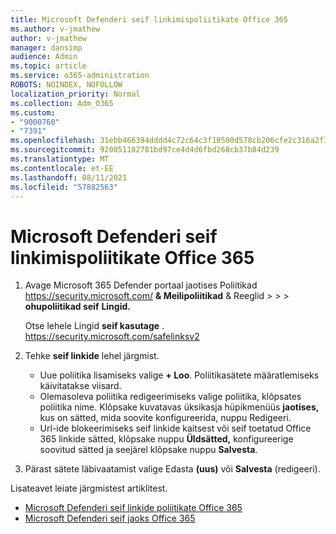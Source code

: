 ```yaml
---
title: Microsoft Defenderi seif linkimispoliitikate Office 365
ms.author: v-jmathew
author: v-jmathew
manager: dansimp
audience: Admin
ms.topic: article
ms.service: o365-administration
ROBOTS: NOINDEX, NOFOLLOW
localization_priority: Normal
ms.collection: Adm_O365
ms.custom:
- "9000760"
- "7391"
ms.openlocfilehash: 31ebb466394dddd4c72c64c3f10500d578cb206cfe2c316a2f12d9a34bff130d
ms.sourcegitcommit: 920051182781bd97ce4d4d6fbd268cb37b84d239
ms.translationtype: MT
ms.contentlocale: et-EE
ms.lasthandoff: 08/11/2021
ms.locfileid: "57882563"
---
```

# <a name="set-up-safe-link-policies-in-microsoft-defender-for-office-365"></a>Microsoft Defenderi seif linkimispoliitikate Office 365

1. Avage Microsoft 365 Defender portaal jaotises Poliitikad <https://security.microsoft.com/> **& Meilipoliitikad** & Reeglid \>  \>  \> **ohupoliitikad seif** **Lingid.**

   Otse lehele Lingid **seif kasutage** . <https://security.microsoft.com/safelinksv2>

2. Tehke **seif linkide** lehel järgmist.
   - Uue poliitika lisamiseks valige **+ Loo**. Poliitikasätete määratlemiseks käivitatakse viisard.
   - Olemasoleva poliitika redigeerimiseks valige poliitika, klõpsates poliitika nime. Klõpsake kuvatavas üksikasja hüpikmenüüs **jaotises,** kus on sätted, mida soovite konfigureerida, nuppu Redigeeri.
   - Url-ide blokeerimiseks seif linkide kaitsest või seif toetatud Office 365 linkide sätted, klõpsake nuppu **Üldsätted,** konfigureerige soovitud sätted ja seejärel klõpsake nuppu **Salvesta**.

3. Pärast sätete läbivaatamist valige Edasta **(uus)** või **Salvesta** (redigeeri).

Lisateavet leiate järgmistest artiklitest.

- [Microsoft Defenderi seif linkide poliitikate Office 365](https://docs.microsoft.com/microsoft-365/security/office-365-security/set-up-safe-links-policies)
- [Microsoft Defenderi seif jaoks Office 365](https://docs.microsoft.com/microsoft-365/security/office-365-security/configure-global-settings-for-safe-links)
